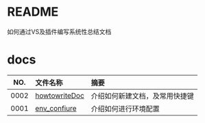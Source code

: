 # README

如何通过VS及插件编写系统性总结文档

# docs

NO.  |文件名称|摘要
:---:|:--|:--
0002 | [howtowriteDoc](docs/0002_howtowriteDoc.md) | 介绍如何新建文档，及常用快捷键
0001 | [env_confiure](docs/0001_env_confiure.md) | 介绍如何进行环境配置
